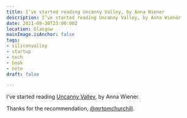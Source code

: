 ```yaml
---
title: I’ve started reading Uncanny Valley, by Anna Wiener
description: I’ve started reading Uncanny Valley, by Anna Wiener
date: 2021-09-30T23:00:00Z
location: Glasgow
mainImage.isAnchor: false
tags:
- siliconvalley
- startup
- tech
- book
- note
draft: false

---
```

I’ve started reading [Uncanny Valley](https://uk.bookshop.org/a/4340/9780008296865), by Anna Wiener.

Thanks for the recommendation, [@mrtomchurchill](https://twitter.com/mrtomchurchill).